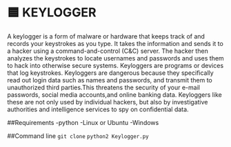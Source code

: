 # :blue_square: KEYLOGGER
A keylogger is a form of malware or hardware that keeps track of and records your keystrokes as you type. It takes the information and sends it to a hacker using a command-and-control (C&C) server. The hacker then analyzes the keystrokes to locate usernames and passwords and uses them to hack into otherwise secure systems. Keyloggers are programs or devices that log keystrokes.                                    Keyloggers are dangerous because they specifically read out login data such as names and passwords, and transmit them to unauthorized third parties.This threatens the security of your e-mail passwords, social media accounts,and online banking data. Keyloggers like these are not only used by individual hackers, but also by investigative authorities and intelligence services to spy on confidential data.

##Requirements
-python
-Linux or Ubuntu
-Windows

##Command line 
`git clone`
`python2 Keylogger.py`
